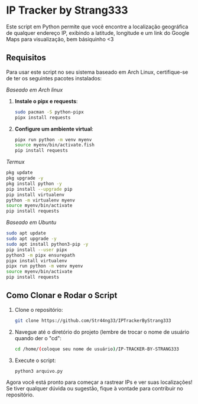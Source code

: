 # IP Tracker by Strang333

Este script em Python permite que você encontre a localização geográfica de qualquer endereço IP, exibindo a latitude, longitude e um link do Google Maps para visualização, bem básiquinho <3

## Requisitos

Para usar este script no seu sistema baseado em Arch Linux, certifique-se de ter os seguintes pacotes instalados:

*Baseado em Arch linux*

1. **Instale o pipx e requests**:
    ```bash
    sudo pacman -S python-pipx
    pipx install requests
    ```

2. **Configure um ambiente virtual**:
    ```bash
    pipx run python -m venv myenv
    source myenv/bin/activate.fish
    pip install requests
    ```
*Termux*

   ```bash
   pkg update
   pkg upgrade -y
   pkg install python -y
   pip install --upgrade pip
   pip install virtualenv
   python -m virtualenv myenv
   source myenv/bin/activate
   pip install requests
   ```
*Baseado em Ubuntu*

```bash
sudo apt update
sudo apt upgrade -y
sudo apt install python3-pip -y
pip install --user pipx
python3 -m pipx ensurepath
pipx install virtualenv
pipx run python -m venv myenv
source myenv/bin/activate
pip install requests
```

## Como Clonar e Rodar o Script

1. Clone o repositório:
    ```bash
    git clone https://github.com/Str44ng33/IPTrackerByStrang333
    ```

2. Navegue até o diretório do projeto (lembre de trocar o nome de usuário quando der o "cd":
    ```bash
    cd /home/(coloque seu nome de usuário)/IP-TRACKER-BY-STRANG333
    ```

3. Execute o script:
    ```bash
    python3 arquivo.py
    ```

Agora você está pronto para começar a rastrear IPs e ver suas localizações! Se tiver qualquer dúvida ou sugestão, fique à vontade para contribuir no repositório.

